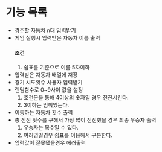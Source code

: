 # 기능 목록

- 경주할 자동차 n대 입력받기
- 게임 실행시 입력받은 자동차 이름 출력
  #### 조건
  1. 쉼표를 기준으로 이름 5자이하
- 입력받은 자동차 배열에 저장
- 경기 시도횟수 사용자 입력받기
- 랜덤함수로 0~9사이 값을 설정
  1. 조건문을 통해 4이상의 숫자일 경우 전진시킨다.
  2. 3이하는 멈춰있는다.
- 이동하는 자동차 횟수 출력
- 총 전진 횟수를 구해서 가장 많이 전진했을 경우 최종 우승자 출력
  1. 우승자는 복수일 수 있다.
  2. 여러명일경우 쉼표를 이용해서 구분한다.
- 입력값이 잘못됐을경우 에러출력
